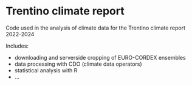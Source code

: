# Trentino climate report

Code used in the analysis of climate data for the Trentino climate report 2022-2024

Includes:

  - downloading and serverside cropping of EURO-CORDEX ensembles
  - data processing with CDO (climate data operators)
  - statistical analysis with R
  - ...
